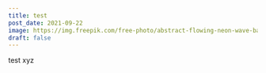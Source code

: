 ```yaml
---
title: test
post_date: 2021-09-22
image: https://img.freepik.com/free-photo/abstract-flowing-neon-wave-background_53876-101942.jpg?size=626&ext=jpg
draft: false
---
```

test xyz
